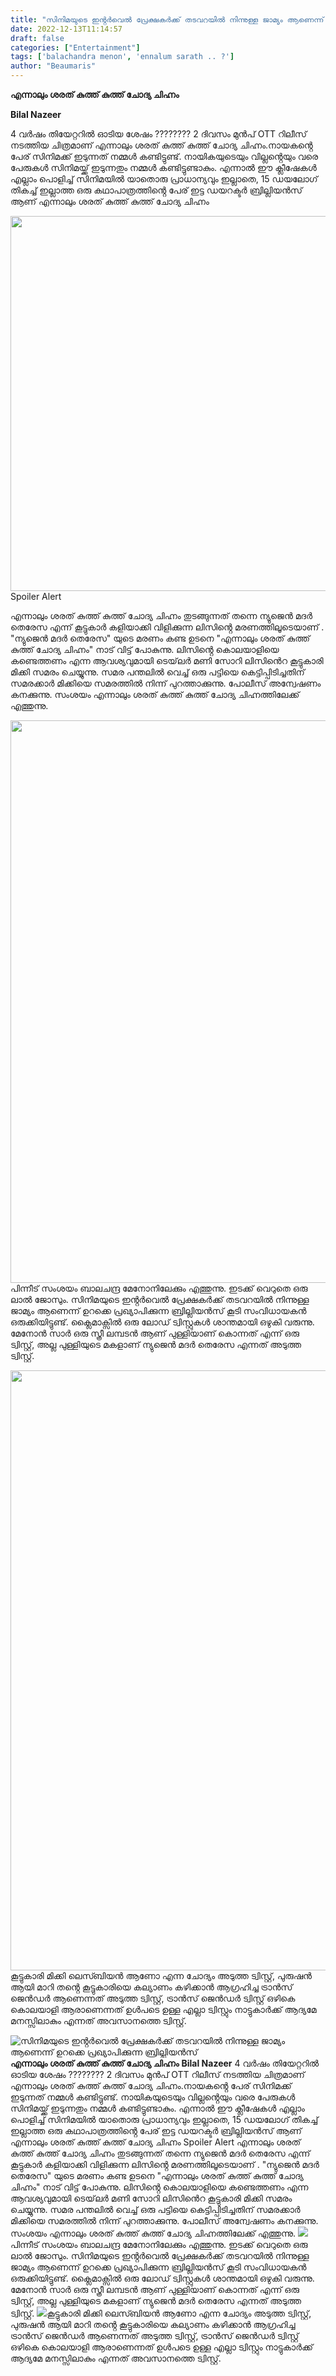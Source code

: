 ```yaml
---
title: "സിനിമയുടെ ഇൻ്റർവെൽ പ്രേക്ഷകർക്ക് തടവറയിൽ നിന്നുള്ള ജാമ്യം ആണെന്ന് ഉറക്കെ പ്രഖ്യാപിക്കുന്ന ബ്രില്ലിയൻസ്"
date: 2022-12-13T11:14:57
draft: false
categories: ["Entertainment"]
tags: ['balachandra menon', 'ennalum sarath .. ?']
author: "Beaumaris"
---
```


<strong>എന്നാലും ശരത് കുത്ത് കുത്ത് ചോദ്യ ചിഹ്നം</strong>

<strong>Bilal Nazeer </strong>

4 വർഷം തിയേറ്ററിൽ ഓടിയ ശേഷം ???????? 2 ദിവസം മുൻപ് OTT റിലീസ് നടത്തിയ ചിത്രമാണ് എന്നാലും ശരത് കുത്ത് കുത്ത് ചോദ്യ ചിഹ്നം.നായകൻ്റെ പേര് സിനിമക്ക് ഇടുന്നത് നമ്മൾ കണ്ടിട്ടുണ്ട്. നായികയുടെയും വില്ലൻ്റെയും വരെ പേരുകൾ സിനിമയ്ക്ക് ഇടുന്നതും നമ്മൾ കണ്ടിട്ടുണ്ടാകും. എന്നാൽ ഈ ക്ലീഷേകൾ എല്ലാം പൊളിച്ച് സിനിമയിൽ യാതൊരു പ്രാധാന്യവും ഇല്ലാതെ, 15 ഡയലോഗ് തികച്ച് ഇല്ലാത്ത ഒരു കഥാപാത്രത്തിൻ്റെ പേര് ഇട്ട ഡയറക്ടർ ബ്രില്ലിയൻസ് ആണ് എന്നാലും ശരത് കുത്ത് കുത്ത് ചോദ്യ ചിഹ്നം

<img class="size-full wp-image-366553 aligncenter" src="https://cdn.boolokam.com/articles/2022/12/fffgggg.webp" alt="" width="800" height="600" />Spoiler Alert

എന്നാലും ശരത് കുത്ത് കുത്ത് ചോദ്യ ചിഹ്നം തുടങ്ങുന്നത് തന്നെ ന്യുജെൻ മദർ തെരേസ എന്ന് കൂട്ടുകാർ കളിയാക്കി വിളിക്കുന്ന ലിസിൻ്റെ മരണത്തിലൂടെയാണ് . "ന്യുജെൻ മദർ തെരേസ" യുടെ മരണം കണ്ട ഉടനെ "എന്നാലും ശരത് കുത്ത് കുത്ത് ചോദ്യ ചിഹ്നം" നാട് വിട്ട് പോകുന്നു. ലിസിൻ്റെ കൊലയാളിയെ കണ്ടെത്തണം എന്ന ആവശ്യവുമായി ടെയ്‌ലർ മണി സോറി ലിസിൻെറ കൂട്ടുകാരി മിക്കി സമരം ചെയ്യുന്നു. സമര പന്തലിൽ വെച്ച് ഒരു പട്ടിയെ കെട്ടിപ്പിടിച്ചതിന് സമരക്കാർ മിക്കിയെ സമരത്തിൽ നിന്ന് പുറത്താക്കുന്നു. പോലീസ് അന്വേഷണം കനക്കുന്നു. സംശയം എന്നാലും ശരത് കുത്ത് കുത്ത് ചോദ്യ ചിഹ്നത്തിലേക്ക് എത്തുന്നു.

<img class="size-full wp-image-366554 aligncenter" src="https://cdn.boolokam.com/articles/2022/12/dwwwww-1.jpg" alt="" width="600" height="900" />പിന്നീട് സംശയം ബാലചന്ദ്ര മേനോനിലേക്കും എത്തുന്നു. ഇടക്ക് വെറുതെ ഒരു ലാൽ ജോസും. സിനിമയുടെ ഇൻ്റർവെൽ പ്രേക്ഷകർക്ക് തടവറയിൽ നിന്നുള്ള ജാമ്യം ആണെന്ന് ഉറക്കെ പ്രഖ്യാപിക്കുന്ന ബ്രില്ലിയൻസ് കൂടി സംവിധായകൻ ഒരുക്കിയിട്ടുണ്ട്. ക്ലൈമാക്സിൽ ഒരു ലോഡ് ട്വിസ്റ്റുകൾ ശാന്തമായി ഒഴുകി വരുന്നു. മേനോൻ സാർ ഒരു സ്ത്രീ ലമ്പടൻ ആണ് പുള്ളിയാണ് കൊന്നത് എന്ന് ഒരു ട്വിസ്റ്റ്, അല്ല പുള്ളിയുടെ മകളാണ് ന്യുജെൻ മദർ തെരേസ എന്നത് അടുത്ത ട്വിസ്റ്റ്.

<img class="size-full wp-image-366555 aligncenter" src="https://cdn.boolokam.com/articles/2022/12/112223.jpg" alt="" width="656" height="960" />കൂട്ടുകാരി മിക്കി ലെസ്ബിയൻ ആണോ എന്ന ചോദ്യം അടുത്ത ട്വിസ്റ്റ്, പുരുഷൻ ആയി മാറി തൻ്റെ കൂട്ടുകാരിയെ കല്യാണം കഴിക്കാൻ ആഗ്രഹിച്ച ട്രാൻസ് ജെൻഡർ ആണെന്നത് അടുത്ത ട്വിസ്റ്റ്, ട്രാൻസ് ജെൻഡർ ട്വിസ്റ്റ് ഒഴികെ കൊലയാളി ആരാണെന്നത് ഉൾപടെ ഉള്ള എല്ലാ ട്വിസ്റ്റും നാട്ടുകാർക്ക് ആദ്യമേ മനസ്സിലാകും എന്നത് അവസാനത്തെ ട്വിസ്റ്റ്.


![സിനിമയുടെ ഇൻ്റർവെൽ പ്രേക്ഷകർക്ക് തടവറയിൽ നിന്നുള്ള ജാമ്യം ആണെന്ന് ഉറക്കെ പ്രഖ്യാപിക്കുന്ന ബ്രില്ലിയൻസ്](https://cdn.boolokam.com/articles/2022/12/fffgggg.webp)**എന്നാലും ശരത് കുത്ത് കുത്ത് ചോദ്യ ചിഹ്നം** **Bilal Nazeer** 4 വർഷം തിയേറ്ററിൽ ഓടിയ ശേഷം ???????? 2 ദിവസം മുൻപ് OTT റിലീസ് നടത്തിയ ചിത്രമാണ് എന്നാലും ശരത് കുത്ത് കുത്ത് ചോദ്യ ചിഹ്നം.നായകൻ്റെ പേര് സിനിമക്ക് ഇടുന്നത് നമ്മൾ കണ്ടിട്ടുണ്ട്. നായികയുടെയും വില്ലൻ്റെയും വരെ പേരുകൾ സിനിമയ്ക്ക് ഇടുന്നതും നമ്മൾ കണ്ടിട്ടുണ്ടാകും. എന്നാൽ ഈ ക്ലീഷേകൾ എല്ലാം പൊളിച്ച് സിനിമയിൽ യാതൊരു പ്രാധാന്യവും ഇല്ലാതെ, 15 ഡയലോഗ് തികച്ച് ഇല്ലാത്ത ഒരു കഥാപാത്രത്തിൻ്റെ പേര് ഇട്ട ഡയറക്ടർ ബ്രില്ലിയൻസ് ആണ് എന്നാലും ശരത് കുത്ത് കുത്ത് ചോദ്യ ചിഹ്നം Spoiler Alert എന്നാലും ശരത് കുത്ത് കുത്ത് ചോദ്യ ചിഹ്നം തുടങ്ങുന്നത് തന്നെ ന്യുജെൻ മദർ തെരേസ എന്ന് കൂട്ടുകാർ കളിയാക്കി വിളിക്കുന്ന ലിസിൻ്റെ മരണത്തിലൂടെയാണ് . "ന്യുജെൻ മദർ തെരേസ" യുടെ മരണം കണ്ട ഉടനെ "എന്നാലും ശരത് കുത്ത് കുത്ത് ചോദ്യ ചിഹ്നം" നാട് വിട്ട് പോകുന്നു. ലിസിൻ്റെ കൊലയാളിയെ കണ്ടെത്തണം എന്ന ആവശ്യവുമായി ടെയ്‌ലർ മണി സോറി ലിസിൻെറ കൂട്ടുകാരി മിക്കി സമരം ചെയ്യുന്നു. സമര പന്തലിൽ വെച്ച് ഒരു പട്ടിയെ കെട്ടിപ്പിടിച്ചതിന് സമരക്കാർ മിക്കിയെ സമരത്തിൽ നിന്ന് പുറത്താക്കുന്നു. പോലീസ് അന്വേഷണം കനക്കുന്നു. സംശയം എന്നാലും ശരത് കുത്ത് കുത്ത് ചോദ്യ ചിഹ്നത്തിലേക്ക് എത്തുന്നു. ![](https://cdn.boolokam.com/articles/2022/12/dwwwww-1.jpg)പിന്നീട് സംശയം ബാലചന്ദ്ര മേനോനിലേക്കും എത്തുന്നു. ഇടക്ക് വെറുതെ ഒരു ലാൽ ജോസും. സിനിമയുടെ ഇൻ്റർവെൽ പ്രേക്ഷകർക്ക് തടവറയിൽ നിന്നുള്ള ജാമ്യം ആണെന്ന് ഉറക്കെ പ്രഖ്യാപിക്കുന്ന ബ്രില്ലിയൻസ് കൂടി സംവിധായകൻ ഒരുക്കിയിട്ടുണ്ട്. ക്ലൈമാക്സിൽ ഒരു ലോഡ് ട്വിസ്റ്റുകൾ ശാന്തമായി ഒഴുകി വരുന്നു. മേനോൻ സാർ ഒരു സ്ത്രീ ലമ്പടൻ ആണ് പുള്ളിയാണ് കൊന്നത് എന്ന് ഒരു ട്വിസ്റ്റ്, അല്ല പുള്ളിയുടെ മകളാണ് ന്യുജെൻ മദർ തെരേസ എന്നത് അടുത്ത ട്വിസ്റ്റ്. ![](https://cdn.boolokam.com/articles/2022/12/112223.jpg)കൂട്ടുകാരി മിക്കി ലെസ്ബിയൻ ആണോ എന്ന ചോദ്യം അടുത്ത ട്വിസ്റ്റ്, പുരുഷൻ ആയി മാറി തൻ്റെ കൂട്ടുകാരിയെ കല്യാണം കഴിക്കാൻ ആഗ്രഹിച്ച ട്രാൻസ് ജെൻഡർ ആണെന്നത് അടുത്ത ട്വിസ്റ്റ്, ട്രാൻസ് ജെൻഡർ ട്വിസ്റ്റ് ഒഴികെ കൊലയാളി ആരാണെന്നത് ഉൾപടെ ഉള്ള എല്ലാ ട്വിസ്റ്റും നാട്ടുകാർക്ക് ആദ്യമേ മനസ്സിലാകും എന്നത് അവസാനത്തെ ട്വിസ്റ്റ്.
